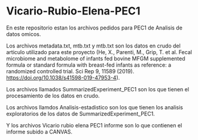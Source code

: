 # Vicario-Rubio-Elena-PEC1
 
En este repositorio estan los archivos pedidos para PEC1 de Analisis de datos omicos.

Los archivos metadata.txt, mtb.txt y mtb.txt son los datos en crudo del articulo utilizado para este proyecto (He, X., Parenti, M., Grip, T. et al. Fecal microbiome and metabolome of infants fed bovine MFGM supplemented formula or standard formula with breast-fed infants as reference: a randomized controlled trial. Sci Rep 9, 11589 (2019). https://doi.org/10.1038/s41598-019-47953-4).

Los archivos llamados SummarizedExperiment_PEC1 son los que tienen el procesamiento de los datos en crudo.

Los archivos llamdos Analisis-estadistico son los que tienen los analisis exploratorios de los datos de SummarizedExperiment_PEC1.

Y los archivos Vicario rubio elena PEC1 informe son lo que contienen el informe subido a CANVAS.
